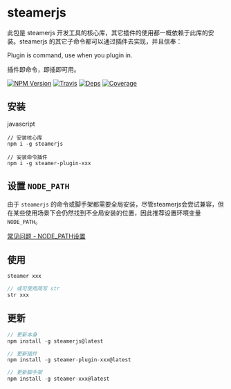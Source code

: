 # steamerjs

此包是 steamerjs 开发工具的核心库，其它插件的使用都一概依赖于此库的安装。steamerjs 的其它子命令都可以通过插件去实现，并且信奉：

Plugin is command, use when you plugin in.

插件即命令，即插即可用。

[![NPM Version](https://img.shields.io/npm/v/steamerjs.svg?style=flat)](https://www.npmjs.com/package/steamerjs)
[![Travis](https://img.shields.io/travis/steamerjs/steamerjs.svg)](https://travis-ci.org/steamerjs/steamerjs)
[![Deps](https://david-dm.org/steamerjs/steamerjs.svg)](https://david-dm.org/steamerjs/steamerjs)
[![Coverage](https://img.shields.io/coveralls/steamerjs/steamerjs.svg)](https://coveralls.io/github/steamerjs/steamerjs)


## 安装
javascript
```
// 安装核心库
npm i -g steamerjs

// 安装命令插件
npm i -g steamer-plugin-xxx
```

## 设置 `NODE_PATH`

由于 `steamerjs` 的命令或脚手架都需要全局安装，尽管steamerjs会尝试兼容，但在某些使用场景下会仍然找到不全局安装的位置，因此推荐设置环境变量 `NODE_PATH`。

[常见问题 - NODE_PATH设置](https://steamerjs.github.io/steamerjs/docs/Steamer-QA.html)

## 使用
```javascript
steamer xxx

// 或可使用简写 str
str xxx
```


## 更新
```javascript
// 更新本身
npm install -g steamerjs@latest

// 更新插件
npm install -g steamer-plugin-xxx@latest

// 更新脚手架
npm install -g steamer-xxx@latest
```